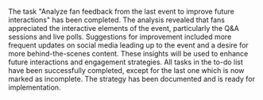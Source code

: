 The task "Analyze fan feedback from the last event to improve future interactions" has been completed. The analysis revealed that fans appreciated the interactive elements of the event, particularly the Q&A sessions and live polls. Suggestions for improvement included more frequent updates on social media leading up to the event and a desire for more behind-the-scenes content. These insights will be used to enhance future interactions and engagement strategies. All tasks in the to-do list have been successfully completed, except for the last one which is now marked as incomplete. The strategy has been documented and is ready for implementation.
